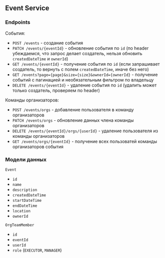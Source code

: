 ## Event Service

### Endpoints

События:
- `POST /events` - создание события
- `PATCH /events/{eventId}` - обновление события по `id` (по header убеждаемся, что запрос делает создатель, нельзя обновить `createdDateTime` и `ownerId`)
- `GET /events/{eventId}` - получение события по `id` (если запрашивает создатель, то вернуть с полем `createdDateTime`, иначе без него)
- `GET /events?page={page}&size={size}&ownerId={ownerId}` - получение событий с пагинацией и необязательным фильтром по владельцу
- `DELETE /events/{eventId}` - удаление события по `id` (удалить может только создатель, проверяем по header)

Команды организаторов:
- `POST /events/orgs` - добавление пользователя в команду организаторов
- `PATCH /events/orgs` - обновление данных члена команды организаторов  
- `DELETE /events/{eventId}/orgs/{userId}` - удаление пользователя из команды организаторов
- `GET /events/orgs/{eventId}` - получение всех пользоватей команды организаторов события

### Модели данных

`Event` 
- `id`
- `name`
- `description`
- `createdDateTime`
- `startDateTime`
- `endDateTime`
- `location`
- `ownerId`

`OrgTeamMember`
- `id`
- `eventId`
- `userId`
- `role` (`EXECUTOR`, `MANAGER`)